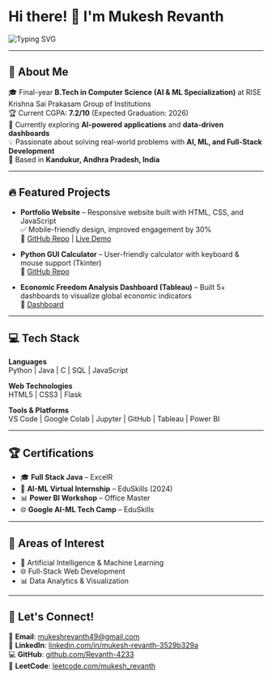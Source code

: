 # Hi there! 👋 I'm Mukesh Revanth

![Typing SVG](https://readme-typing-svg.herokuapp.com?font=Fira+Code&size=25&pause=1000&color=00F79D&width=600&lines=Python+Developer;AI+%26+ML+Enthusiast;Full+Stack+Learner;Always+Learning+New+Things)

---

## 🚀 About Me
🎓 Final-year **B.Tech in Computer Science (AI & ML Specialization)** at RISE Krishna Sai Prakasam Group of Institutions  
🏆 Current CGPA: **7.2/10** (Expected Graduation: 2026)  
🌱 Currently exploring **AI-powered applications** and **data-driven dashboards**  
💡 Passionate about solving real-world problems with **AI, ML, and Full-Stack Development**  
📍 Based in **Kandukur, Andhra Pradesh, India**  

---

## 🔥 Featured Projects
- **Portfolio Website** – Responsive website built with HTML, CSS, and JavaScript  
   ✅ Mobile-friendly design, improved engagement by 30%  
   🔗 [GitHub Repo](https://github.com/Revanth-4233/Responsive_Portfolio) | [Live Demo](https://revanth-4233.github.io/Responsive_Portfolio/)

- **Python GUI Calculator** – User-friendly calculator with keyboard & mouse support (Tkinter)  
   🔗 [GitHub Repo](https://github.com/Revanth-4233)  

- **Economic Freedom Analysis Dashboard (Tableau)** – Built 5+ dashboards to visualize global economic indicators  
   🔗 [Dashboard](https://public.tableau.com/app/profile/mukesh.revanth/viz/shared/D6NC2Q337)  

---

## 💻 Tech Stack

**Languages**  
Python | Java | C | SQL | JavaScript  

**Web Technologies**  
HTML5 | CSS3 | Flask  

**Tools & Platforms**  
VS Code | Google Colab | Jupyter | GitHub | Tableau | Power BI  

---

## 🏆 Certifications
- 🎓 **Full Stack Java** – ExcelR  
- 🤖 **AI-ML Virtual Internship** – EduSkills (2024)  
- 📊 **Power BI Workshop** – Office Master  
- 🌐 **Google AI-ML Tech Camp** – EduSkills  

---

## 🎯 Areas of Interest
- 🤖 Artificial Intelligence & Machine Learning  
- 🌐 Full-Stack Web Development  
- 📊 Data Analytics & Visualization  

---

## 🤝 Let's Connect!
📧 **Email**: [mukeshrevanth49@gmail.com](mailto:mukeshrevanth49@gmail.com)  
💼 **LinkedIn**: [linkedin.com/in/mukesh-revanth-3529b329a](https://www.linkedin.com/in/mukesh-revanth-3529b329a/)  
💻 **GitHub**: [github.com/Revanth-4233](https://github.com/Revanth-4233)  
🎯 **LeetCode**: [leetcode.com/mukesh_revanth](https://leetcode.com/u/mukesh_revanth/)  
